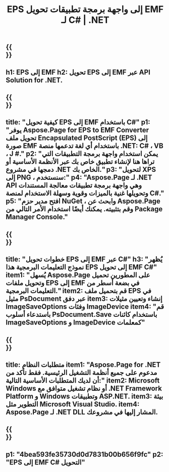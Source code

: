 ﻿---
translation: true
template: /_templates/_conversion-child-net.md
title: EPS إلى واجهة برمجة تطبيقات تحويل EMF لـ C# | .NET
url: /net/conversion/eps-to-emf/
description: 'رمز عينة لتحويل EPS إلى EMF C#. استخدم رمز مثال API لملفات EPS الدفعية لتحويل EMF داخل VB.NET أو Asp.NET أو أي تطبيق قائم على .NET.'
informat: EPS
outformat: EMF
otherformats: XPS PS
---

{{<section banner>}}
---
h1: EPS إلى EMF
h2: تحويل EPS إلى EMF عبر API Solution for .NET.
---

{{<section overview>}}
---
title: "كيفية تحويل EPS إلى EMF باستخدام C#"
p1: "يوفر Aspose.Page for EPS to EMF Converter تحويل ملف Encapsulated PostScript (EPS) إلى صورة EMF باستخدام أي لغة تدعمها منصة .NET: C# ، VB ، J #."
p2: "يمكن استخدام واجهة برمجة التطبيقات التي تراها هنا لإنشاء تطبيق خاص بك عبر الأنظمة الأساسية أو دمجها في مشروع .NET الخاص بك."
p3: "لتحويل XPS إلى PNG ، سنستخدم:"
p4: "Aspose.Page لـ .NET API وهي واجهة برمجة تطبيقات معالجة المستندات وتحويلها غنية بالميزات وقوية وسهلة الاستخدام لمنصة C#."
p5: "افتح مدير حزم NuGet ، وابحث عن Aspose.Page وقم بتثبيته. يمكنك أيضًا استخدام الأمر التالي من Package Manager Console."
---

{{<section feature1>}}
---
title: "خطوات تحويل EPS إلى EMF عبر C#"
h3: "يُظهر نموذج التعليمات البرمجية هذا EPS إلى تحويل EMF C#"
item1: "يُسهل Aspose.Page على المطورين تحميل وتحويل ملفات EPS إلى EMF في بضعة أسطر من التعليمات البرمجية."
item2: قم بتحميل ملف EPS في مثيل PsDocument عبر دفق
item3: إنشاء وتعيين مثيلات ImageSaveOptions وفئات ImageDevice
item4: "قم باستدعاء أسلوب PsDocument.Save باستخدام كائنات ImageSaveOptions و ImageDevice كمعلمات"
---

{{<section feature2>}}
---
title: متطلبات النظام
item1: "Aspose.Page for .NET مدعوم على جميع أنظمة التشغيل الرئيسية. فقط تأكد من أن لديك المتطلبات الأساسية التالية:"
item2: Microsoft Windows أو نظام تشغيل متوافق مع .NET Framework Platform و Windows وتطبيقات ASP.NET.
item3: بيئة التطوير مثل Microsoft Visual Studio.
item4: Aspose.Page لـ .NET DLL المشار إليها في مشروعك.
---

{{<section gist>}}
---
p1: "4bea593fe35730d0d7831b00b656f9fc"
p2: "EPS إلى EMF C# التحويل"
---
